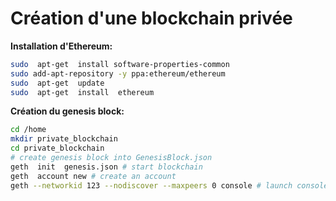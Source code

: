 # Création d'une blockchain privée

**Installation d'Ethereum:**
```bash
sudo  apt-get  install software-properties-common
sudo add-apt-repository -y ppa:ethereum/ethereum
sudo  apt-get  update
sudo  apt-get  install  ethereum
```

**Création du genesis block:**
```bash
cd /home
mkdir private_blockchain
cd private_blockchain
# create genesis block into GenesisBlock.json
geth  init  genesis.json # start blockchain
geth  account new # create an account
geth --networkid 123 --nodiscover --maxpeers 0 console # launch console on this blockchain
```

